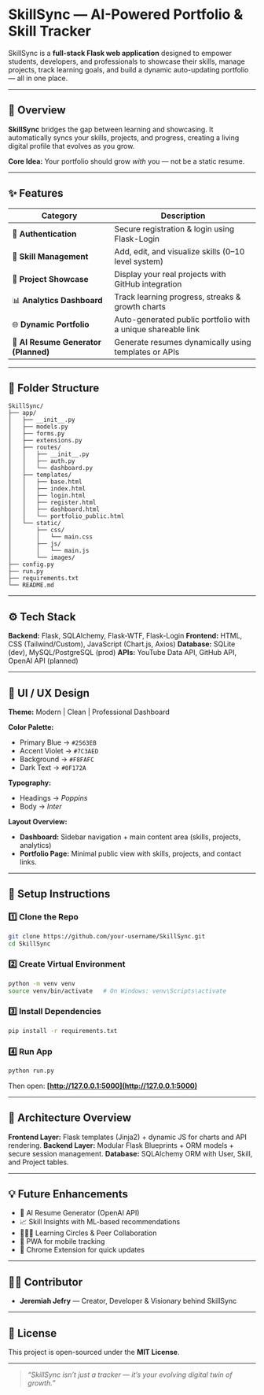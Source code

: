 # SkillSync — AI-Powered Portfolio & Skill Tracker

SkillSync is a **full-stack Flask web application** designed to empower students, developers, and professionals to showcase their skills, manage projects, track learning goals, and build a dynamic auto-updating portfolio — all in one place.

---

## 🚀 Overview

**SkillSync** bridges the gap between learning and showcasing. It automatically syncs your skills, projects, and progress, creating a living digital profile that evolves as you grow.

**Core Idea:** Your portfolio should grow *with* you — not be a static resume.

---

## ✨ Features

| Category                             | Description                                                  |
| ------------------------------------ | ------------------------------------------------------------ |
| 🔐 **Authentication**                | Secure registration & login using Flask-Login                |
| 🧠 **Skill Management**              | Add, edit, and visualize skills (0–10 level system)          |
| 💼 **Project Showcase**              | Display your real projects with GitHub integration           |
| 📊 **Analytics Dashboard**           | Track learning progress, streaks & growth charts             |
| 🌐 **Dynamic Portfolio**             | Auto-generated public portfolio with a unique shareable link |
| 🤖 **AI Resume Generator (Planned)** | Generate resumes dynamically using templates or APIs         |

---

## 🧱 Folder Structure

```
SkillSync/
├── app/
│   ├── __init__.py
│   ├── models.py
│   ├── forms.py
│   ├── extensions.py
│   ├── routes/
│   │   ├── __init__.py
│   │   ├── auth.py
│   │   └── dashboard.py
│   ├── templates/
│   │   ├── base.html
│   │   ├── index.html
│   │   ├── login.html
│   │   ├── register.html
│   │   ├── dashboard.html
│   │   └── portfolio_public.html
│   └── static/
│       ├── css/
│       │   └── main.css
│       ├── js/
│       │   └── main.js
│       └── images/
├── config.py
├── run.py
├── requirements.txt
└── README.md
```

---

## ⚙️ Tech Stack

**Backend:** Flask, SQLAlchemy, Flask-WTF, Flask-Login
**Frontend:** HTML, CSS (Tailwind/Custom), JavaScript (Chart.js, Axios)
**Database:** SQLite (dev), MySQL/PostgreSQL (prod)
**APIs:** YouTube Data API, GitHub API, OpenAI API (planned)

---

## 🎨 UI / UX Design

**Theme:** Modern | Clean | Professional Dashboard

**Color Palette:**

* Primary Blue → `#2563EB`
* Accent Violet → `#7C3AED`
* Background → `#F8FAFC`
* Dark Text → `#0F172A`

**Typography:**

* Headings → *Poppins*
* Body → *Inter*

**Layout Overview:**

* **Dashboard:** Sidebar navigation + main content area (skills, projects, analytics)
* **Portfolio Page:** Minimal public view with skills, projects, and contact links.

---

## 🧰 Setup Instructions

### 1️⃣ Clone the Repo

```bash
git clone https://github.com/your-username/SkillSync.git
cd SkillSync
```

### 2️⃣ Create Virtual Environment

```bash
python -m venv venv
source venv/bin/activate   # On Windows: venv\Scripts\activate
```

### 3️⃣ Install Dependencies

```bash
pip install -r requirements.txt
```

### 4️⃣ Run App

```bash
python run.py
```

Then open: **[http://127.0.0.1:5000](http://127.0.0.1:5000)**

---

## 🧠 Architecture Overview

**Frontend Layer:** Flask templates (Jinja2) + dynamic JS for charts and API rendering.
**Backend Layer:** Modular Flask Blueprints + ORM models + secure session management.
**Database:** SQLAlchemy ORM with User, Skill, and Project tables.

---



## 💡 Future Enhancements

* 🤖 AI Resume Generator (OpenAI API)
* 📈 Skill Insights with ML-based recommendations
* 🧑‍🤝‍🧑 Learning Circles & Peer Collaboration
* 📱 PWA for mobile tracking
* 🧩 Chrome Extension for quick updates

---

## 🧑‍💻 Contributor

* **Jeremiah Jefry** — Creator, Developer & Visionary behind SkillSync

---

## 📜 License

This project is open-sourced under the **MIT License**.

---

> *“SkillSync isn’t just a tracker — it’s your evolving digital twin of growth.”*
